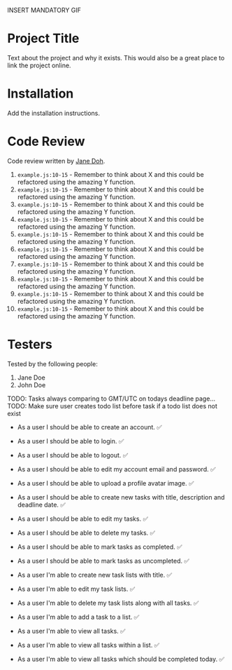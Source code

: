 INSERT MANDATORY GIF

# Project Title

Text about the project and why it exists. This would also be a great place to link the project online.

# Installation

Add the installation instructions.

# Code Review

Code review written by [Jane Doh](https://github.com/username).

1. `example.js:10-15` - Remember to think about X and this could be refactored using the amazing Y function.
2. `example.js:10-15` - Remember to think about X and this could be refactored using the amazing Y function.
3. `example.js:10-15` - Remember to think about X and this could be refactored using the amazing Y function.
4. `example.js:10-15` - Remember to think about X and this could be refactored using the amazing Y function.
5. `example.js:10-15` - Remember to think about X and this could be refactored using the amazing Y function.
6. `example.js:10-15` - Remember to think about X and this could be refactored using the amazing Y function.
7. `example.js:10-15` - Remember to think about X and this could be refactored using the amazing Y function.
8. `example.js:10-15` - Remember to think about X and this could be refactored using the amazing Y function.
9. `example.js:10-15` - Remember to think about X and this could be refactored using the amazing Y function.
10. `example.js:10-15` - Remember to think about X and this could be refactored using the amazing Y function.

# Testers

Tested by the following people:

1. Jane Doe
2. John Doe

TODO: Tasks always comparing to GMT/UTC on todays deadline page...
TODO: Make sure user creates todo list before task if a todo list does not exist

-   As a user I should be able to create an account. :white_check_mark:

-   As a user I should be able to login. :white_check_mark:

-   As a user I should be able to logout. :white_check_mark:

-   As a user I should be able to edit my account email and password. :white_check_mark:

-   As a user I should be able to upload a profile avatar image. :white_check_mark:

-   As a user I should be able to create new tasks with title, description and deadline date. :white_check_mark:

-   As a user I should be able to edit my tasks. :white_check_mark:

-   As a user I should be able to delete my tasks. :white_check_mark:

-   As a user I should be able to mark tasks as completed. :white_check_mark:

-   As a user I should be able to mark tasks as uncompleted. :white_check_mark:

-   As a user I'm able to create new task lists with title. :white_check_mark:

-   As a user I'm able to edit my task lists. :white_check_mark:

-   As a user I'm able to delete my task lists along with all tasks. :white_check_mark:

-   As a user I'm able to add a task to a list. :white_check_mark:

-   As a user I'm able to view all tasks. :white_check_mark:

-   As a user I'm able to view all tasks within a list. :white_check_mark:

-   As a user I'm able to view all tasks which should be completed today. :white_check_mark:
